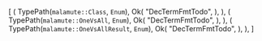 [
    (
        TypePath(`malamute::Class`, `Enum`),
        Ok(
            "DecTermFmtTodo",
        ),
    ),
    (
        TypePath(`malamute::OneVsAll`, `Enum`),
        Ok(
            "DecTermFmtTodo",
        ),
    ),
    (
        TypePath(`malamute::OneVsAllResult`, `Enum`),
        Ok(
            "DecTermFmtTodo",
        ),
    ),
]